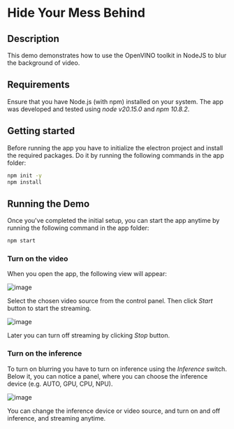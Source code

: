 # Hide Your Mess Behind

## Description

This demo demonstrates how to use the OpenVINO toolkit in NodeJS to blur the background of video. 

## Requirements

Ensure that you have Node.js (with npm) installed on your system. The app was developed and tested using *node v20.15.0* and *npm 10.8.2*.

## Getting started

Before running the app you have to initialize the electron project and install the required packages. Do it by running the following commands in the app folder:

```bash
npm init -y
npm install
```

## Running the Demo

Once you've completed the initial setup, you can start the app anytime by running the following command in the app folder:

```bash
npm start
```

### Turn on the video

When you open the app, the following view will appear:

![image](https://github.com/user-attachments/assets/b9852e1e-3fa7-4375-afb9-8976cd9cf325)

Select the chosen video source from the control panel. Then click _Start_ button to start the streaming.

![image](https://github.com/user-attachments/assets/cd5a86e2-8865-4736-93e6-e2e0eb9b37f2)

Later you can turn off streaming by clicking _Stop_ button.


### Turn on the inference

To turn on blurring you have to turn on inference using the _Inference_ switch. Below it, you can notice a panel, where you can choose the inference device (e.g. AUTO, GPU, CPU, NPU). 

![image](https://github.com/user-attachments/assets/e6925e6b-0d81-41da-b9b0-c4f21f173681)

You can change the inference device or video source, and turn on and off inference, and streaming anytime.
